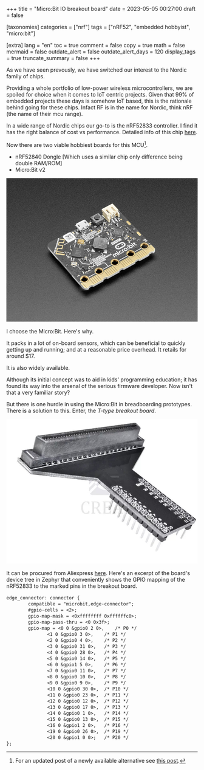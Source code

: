 +++
title = "Micro:Bit IO breakout board"
date = 2023-05-05 00:27:00
draft = false

[taxonomies]
categories = ["nrf"]
tags = ["nRF52", "embedded hobbyist", "micro:bit"]

[extra]
lang = "en"
toc = true
comment = false
copy = true
math = false
mermaid = false
outdate_alert = false
outdate_alert_days = 120
display_tags = true
truncate_summary = false
+++

As we have seen prevously, we have switched our interest to the Nordic family of chips.

Providing a whole portfolio of low-power wireless microcontrollers, we are spoiled for choice when it comes to IoT centric projects. Given that 99% of embedded projects these days is somehow IoT based, this is the rationale behind going for these chips. Infact RF is in the name for Nordic, think nRF (the name of their mcu range).

In a wide range of Nordic chips our go-to is the nRF52833 controller. I find it has the right balance of cost vs performance. Detailed info of this chip [here](https://www.nordicsemi.com/products/nrf52833).

Now there are two viable hobbiest boards for this MCU[^1].
- nRF52840 Dongle [Which uses a similar chip only difference being double RAM/ROM]
- Micro:Bit v2

![bbc micro:bit](/img/micro_bit.jpg)

I choose the Micro:Bit. Here's why.

It packs in a lot of on-board sensors, which can be beneficial to quickly getting up and running; and at a reasonable price overhead. It retails for around $17.

It is also widely available.

Although its initial concept was to aid in kids' programming education; it has found its way into the arsenal of the serious firmware developer. Now isn't that a very familiar story?

But there is one hurdle in using the Micro:Bit in breadboarding prototypes. There is a solution to this. Enter, the *T-type breakout board*.

![breakout board pic](/img/micro_bit_breakout.jpg)

It can be procured from Aliexpress [here](https://www.aliexpress.com/item/1005003217623333.html). Here's an excerpt of the board's device tree in Zephyr that conveniently shows the GPIO mapping of the nRF52833 to the marked pins in the breakout board.

```
edge_connector: connector {
		compatible = "microbit,edge-connector";
		#gpio-cells = <2>;
		gpio-map-mask = <0xffffffff 0xffffffc0>;
		gpio-map-pass-thru = <0 0x3f>;
		gpio-map = <0 0 &gpio0 2 0>,	/* P0 */
			   <1 0 &gpio0 3 0>,	/* P1 */
			   <2 0 &gpio0 4 0>,	/* P2 */
			   <3 0 &gpio0 31 0>,	/* P3 */
			   <4 0 &gpio0 28 0>,	/* P4 */
			   <5 0 &gpio0 14 0>,	/* P5 */
			   <6 0 &gpio1 5 0>,	/* P6 */
			   <7 0 &gpio0 11 0>,	/* P7 */
			   <8 0 &gpio0 10 0>,	/* P8 */
			   <9 0 &gpio0 9 0>,	/* P9 */
			   <10 0 &gpio0 30 0>,	/* P10 */
			   <11 0 &gpio0 23 0>,	/* P11 */
			   <12 0 &gpio0 12 0>,	/* P12 */
			   <13 0 &gpio0 17 0>,	/* P13 */
			   <14 0 &gpio0 1 0>,	/* P14 */
			   <15 0 &gpio0 13 0>,	/* P15 */
			   <16 0 &gpio1 2 0>,	/* P16 */
			   <19 0 &gpio0 26 0>,	/* P19 */
			   <20 0 &gpio1 0 0>;	/* P20 */
};
```

[^1]: For an updated post of a newly available alternative see [this post](@/blog/nrf_clones.md).
